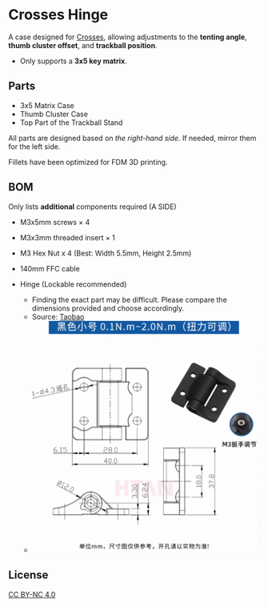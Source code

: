 # Crosses Hinge

A case designed for [Crosses](https://github.com/Good-Great-Grand-Wonderful/crosses?tab=readme-ov-file), allowing adjustments to the **tenting angle**, **thumb cluster offset**, and **trackball position**.

- Only supports a **3x5 key matrix**.

## Parts
* 3x5 Matrix Case
* Thumb Cluster Case
* Top Part of the Trackball Stand

All parts are designed based on *the right-hand side.*
If needed, mirror them for the left side.

Fillets have been optimized for FDM 3D printing.

## BOM

Only lists **additional** components required (A SIDE)

* M3x5mm screws × 4
* M3x3mm threaded insert × 1
* M3 Hex Nut x 4 (Best: Width 5.5mm, Height 2.5mm) 
* 140mm FFC cable
* Hinge (Lockable recommended)

  * Finding the exact part may be difficult. Please compare the dimensions provided and choose accordingly.
  * Source: [Taobao](https://detail.tmall.com/item.htm?id=735513025680)
  * ![Image](./images/hinge.jpg)

## License

[CC BY-NC 4.0](https://creativecommons.org/licenses/by-nc/4.0/)

 
